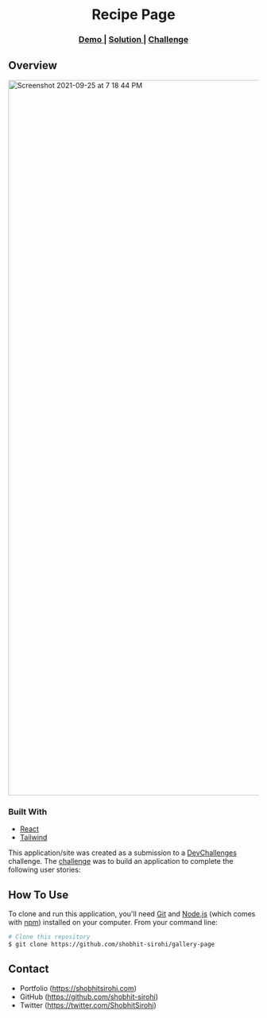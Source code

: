 <h1 align="center">Recipe Page</h1>

<div align="center">
  <h3>
    <a href="https://wizardly-hamilton-3f8cb8.netlify.app/">
      Demo
    </a>
    <span> | </span>
    <a href="https://devchallenges.io/solutions/SiWGJ9xIMzek3Tm68HxR">
      Solution
    </a>
    <span> | </span>
    <a href="https://devchallenges.io/challenges/gcbWLxG6wdennelX7b8I">
      Challenge
    </a>
  </h3>
</div>

## Overview

<img width="1440" alt="Screenshot 2021-09-25 at 7 18 44 PM" src="./src/images/gif.gif">

### Built With

- [React](https://reactjs.org/)
- [Tailwind](https://tailwindcss.com/)

This application/site was created as a submission to a [DevChallenges](https://devchallenges.io/challenges) challenge. The [challenge](https://devchallenges.io/challenges/gcbWLxG6wdennelX7b8I) was to build an application to complete the following user stories:

## How To Use

To clone and run this application, you'll need [Git](https://git-scm.com) and [Node.js](https://nodejs.org/en/download/) (which comes with [npm](http://npmjs.com)) installed on your computer. From your command line:

```bash
# Clone this repository
$ git clone https://github.com/shobhit-sirohi/gallery-page

```

## Contact

- Portfolio (https://shobhitsirohi.com)
- GitHub (https://github.com/shobhit-sirohi)
- Twitter (https://twitter.com/ShobhitSirohi)
